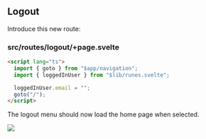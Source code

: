 ## Logout

Introduce this new route:

### src/routes/logout/+page.svelte

~~~html
<script lang="ts">
  import { goto } from "$app/navigation";
  import { loggedInUser } from "$lib/runes.svelte";

  loggedInUser.email = "";
  goto("/");
</script>
~~~

The logout menu should now load the home page when selected.

![](img/56.png)
